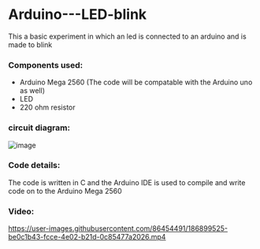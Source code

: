 # Arduino---LED-blink
This a basic experiment in which an led is connected to an arduino and is made to blink

### Components used:
* Arduino Mega 2560 (The code will be compatable with the Arduino uno as well)
* LED 
* 220 ohm resistor 


### circuit diagram: 
![image](https://user-images.githubusercontent.com/86454491/186726811-edb33e61-53ee-48ac-a203-3a3b996aa62c.png)


### Code details:
The code is written in C and the Arduino IDE is used to compile and write code on to the Arduino Mega 2560 


### Video:


https://user-images.githubusercontent.com/86454491/186899525-be0c1b43-fcce-4e02-b21d-0c85477a2026.mp4

